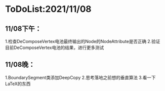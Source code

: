 ﻿# ToDoList:2021/11/08
## 11/08下午：
1.检查DeComposeVertex电池最终输出的Node的NodeAttribute是否正确
2.验证目前DeComposeVertex电池的结果，进行更多测试
## 11/08晚：
1.BoundarySegment类添加DeepCopy
2.思考落地之前想的垂直算法
3.看一下LaTeX的东西